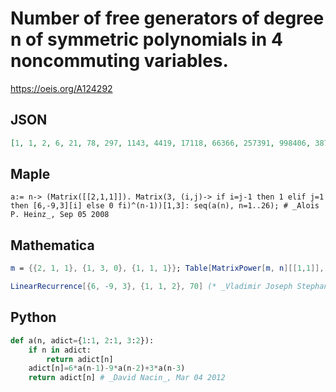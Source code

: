 # Number of free generators of degree n of symmetric polynomials in 4 noncommuting variables\.
https://oeis.org/A124292
## JSON
```JSON
[1, 1, 2, 6, 21, 78, 297, 1143, 4419, 17118, 66366, 257391, 998406, 3873015, 15024609, 58285737, 226111986, 877174110, 3402893997, 13201132950, 51212274057, 198672129783, 770725711035, 2989941920334, 11599136512038, 44997518922327, 174562710686622]
```
## Maple
```Maple
a:= n-> (Matrix([[2,1,1]]). Matrix(3, (i,j)-> if i=j-1 then 1 elif j=1 then [6,-9,3][i] else 0 fi)^(n-1))[1,3]: seq(a(n), n=1..26); # _Alois P. Heinz_, Sep 05 2008
```
## Mathematica
```Mathematica
m = {{2, 1, 1}, {1, 3, 0}, {1, 1, 1}}; Table[MatrixPower[m, n][[1,1]], {n, 0, 40}] (* _David Nacin_, Feb 11 2012 *)
```
```Mathematica
LinearRecurrence[{6, -9, 3}, {1, 1, 2}, 70] (* _Vladimir Joseph Stephan Orlovsky_, Feb 26 2012 *)
```
## Python
```Python
def a(n, adict={1:1, 2:1, 3:2}):
    if n in adict:
        return adict[n]
    adict[n]=6*a(n-1)-9*a(n-2)+3*a(n-3)
    return adict[n] # _David Nacin_, Mar 04 2012
```
